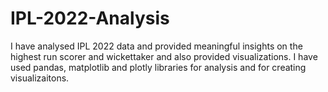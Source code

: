 # IPL-2022-Analysis
I have analysed IPL 2022 data and provided meaningful insights on the highest run scorer and wickettaker and also provided visualizations. I have used pandas, matplotlib and plotly libraries for analysis and for creating visualizaitons.
